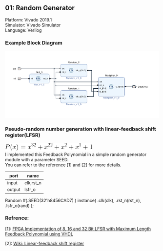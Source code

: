## 01: Random Generator
Platform: Vivado 2019.1  
Simulator: Vivado Simulator  
Language: Verilog  

### Example Block Diagram
![Block Diagram](pic/block_diagram.png)

### Pseudo-random number generation with linear-feedback shift register(LFSR)

![Block Diagram](pic/poly.png)  
I implemented this Feedback Polynomial in a simple random generator module with a parameter SEED.   
You can refer to the reference [1] and [2] for more details.

port | name
-|-
input| clk,rst_n
output| lsfr_o

Random #(.SEED(32'h8456CAD7) ) instance( .clk(clk), .rst_n(rst_n), .lsfr_o(rand) );

### Refrence:

[1]:  [FPGA Implementation of 8, 16 and 32 Bit LFSR with Maximum Length Feedback Polynomial using VHDL](https://ieeexplore.ieee.org/document/6200740)<br>

[2]: [Wiki: Linear-feedback shift register](https://en.wikipedia.org/wiki/Linear-feedback_shift_register)<br>
